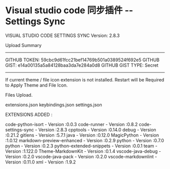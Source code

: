 # Visual studio code 同步插件 -- Settings Sync 

VISUAL STUDIO CODE SETTINGS SYNC 
Version: 2.8.3

Upload Summary

--------------------
GITHUB TOKEN: 59cbc9d61fcc21bef14769b501a0389524f692e5
GITHUB GIST: e14a00135a5a84128baa3da7e284a0d8
GITHUB GIST TYPE: Secret

--------------------

If current theme / file icon extension is not installed. Restart will be Required to Apply Theme and File Icon.


Files Upload.

extensions.json
keybindings.json
settings.json


EXTENSIONS ADDED :

code-python-isort - Version :0.0.3
code-runner - Version :0.8.2
code-settings-sync - Version :2.8.3
cpptools - Version :0.14.0
debug - Version :0.21.2
gitlens - Version :5.7.1
java - Version :0.12.0
MagicPython - Version :1.0.12
markdown-preview-enhanced - Version :0.2.9
python - Version :0.7.0
python - Version :0.2.3
python-extended-snippets - Version :0.0.1
team - Version :1.122.0
Theme-MarkdownKit - Version :0.1.4
vscode-java-debug - Version :0.2.0
vscode-java-pack - Version :0.2.0
vscode-markdownlint - Version :0.11.0
xml - Version :1.9.2
